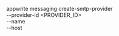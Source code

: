 appwrite messaging create-smtp-provider \
    --provider-id <PROVIDER_ID> \
    --name <NAME> \
    --host <HOST>
